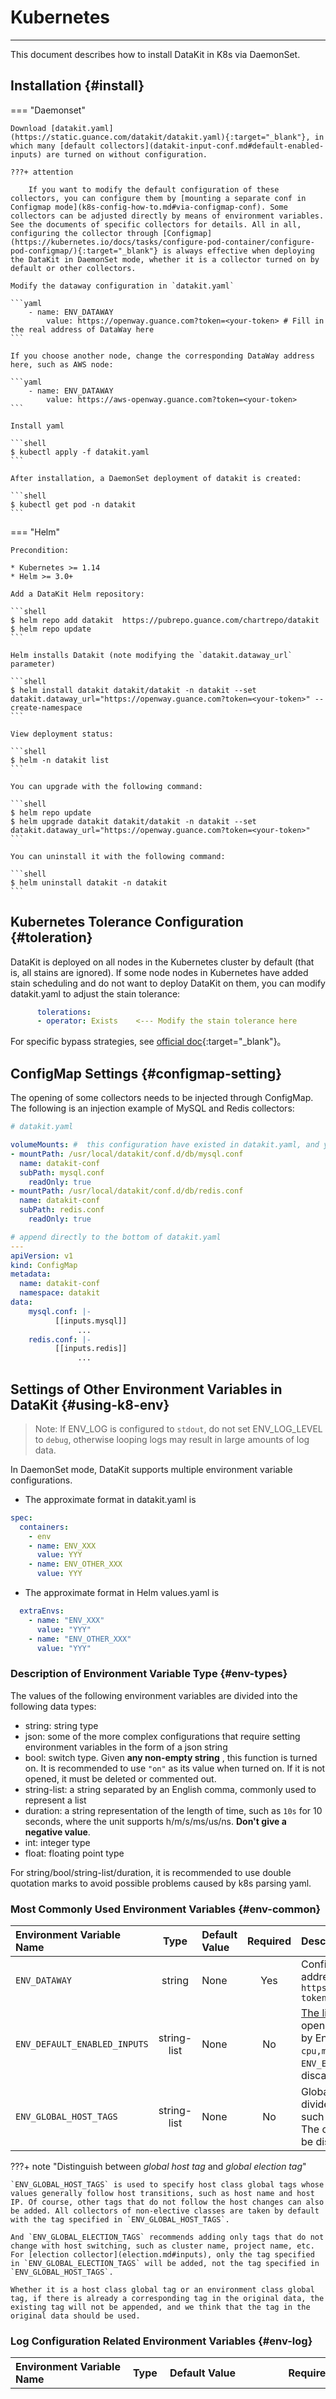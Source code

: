 
# Kubernetes
---

This document describes how to install DataKit in K8s via DaemonSet.

## Installation {#install}

=== "Daemonset"

    Download [datakit.yaml](https://static.guance.com/datakit/datakit.yaml){:target="_blank"}, in which many [default collectors](datakit-input-conf.md#default-enabled-inputs) are turned on without configuration.
    
    ???+ attention
    
        If you want to modify the default configuration of these collectors, you can configure them by [mounting a separate conf in Configmap mode](k8s-config-how-to.md#via-configmap-conf). Some collectors can be adjusted directly by means of environment variables. See the documents of specific collectors for details. All in all, configuring the collector through [Configmap](https://kubernetes.io/docs/tasks/configure-pod-container/configure-pod-configmap/){:target="_blank"} is always effective when deploying the DataKit in DaemonSet mode, whether it is a collector turned on by default or other collectors.
    
    Modify the dataway configuration in `datakit.yaml`
    
    ```yaml
    	- name: ENV_DATAWAY
    		value: https://openway.guance.com?token=<your-token> # Fill in the real address of DataWay here
    ```
    
    If you choose another node, change the corresponding DataWay address here, such as AWS node:
    
    ```yaml
    	- name: ENV_DATAWAY
    		value: https://aws-openway.guance.com?token=<your-token> 
    ```
    
    Install yaml
    
    ```shell
    $ kubectl apply -f datakit.yaml
    ```
    
    After installation, a DaemonSet deployment of datakit is created:
    
    ```shell
    $ kubectl get pod -n datakit
    ```

=== "Helm"

    Precondition:
    
    * Kubernetes >= 1.14
    * Helm >= 3.0+
    
    Add a DataKit Helm repository:
    
    ```shell 
    $ helm repo add datakit  https://pubrepo.guance.com/chartrepo/datakit
    $ helm repo update 
    ```
    
    Helm installs Datakit (note modifying the `datakit.dataway_url` parameter)
    
    ```shell
    $ helm install datakit datakit/datakit -n datakit --set datakit.dataway_url="https://openway.guance.com?token=<your-token>" --create-namespace 
    ```
    
    View deployment status:
    
    ```shell
    $ helm -n datakit list
    ```
    
    You can upgrade with the following command:
    
    ```shell
    $ helm repo update 
    $ helm upgrade datakit datakit/datakit -n datakit --set datakit.dataway_url="https://openway.guance.com?token=<your-token>" 
    ```
    
    You can uninstall it with the following command:
    
    ```shell
    $ helm uninstall datakit -n datakit
    ```

## Kubernetes Tolerance Configuration {#toleration}

DataKit is deployed on all nodes in the Kubernetes cluster by default (that is, all stains are ignored). If some node nodes in Kubernetes have added stain scheduling and do not want to deploy DataKit on them, you can modify datakit.yaml to adjust the stain tolerance:

```yaml
      tolerations:
      - operator: Exists    <--- Modify the stain tolerance here
```

For specific bypass strategies, see [official doc](https://kubernetes.io/docs/concepts/scheduling-eviction/taint-and-toleration){:target="_blank"}。

## ConfigMap Settings {#configmap-setting}

The opening of some collectors needs to be injected through ConfigMap. The following is an injection example of MySQL and Redis collectors:

```yaml
# datakit.yaml

volumeMounts: #  this configuration have existed in datakit.yaml, and you can locate it by searching directly
- mountPath: /usr/local/datakit/conf.d/db/mysql.conf
  name: datakit-conf
  subPath: mysql.conf
	readOnly: true
- mountPath: /usr/local/datakit/conf.d/db/redis.conf
  name: datakit-conf
  subPath: redis.conf
	readOnly: true

# append directly to the bottom of datakit.yaml
---
apiVersion: v1
kind: ConfigMap
metadata:
  name: datakit-conf
  namespace: datakit
data:
    mysql.conf: |-
		  [[inputs.mysql]]
			   ...
    redis.conf: |-
		  [[inputs.redis]]
			   ...
```

## Settings of Other Environment Variables in DataKit {#using-k8-env}

> Note: If ENV_LOG is configured to `stdout`, do not set ENV_LOG_LEVEL to `debug`, otherwise looping logs may result in large amounts of log data.

In DaemonSet mode, DataKit supports multiple environment variable configurations.

- The approximate format in datakit.yaml is

```yaml
spec:
  containers:
	- env
    - name: ENV_XXX
      value: YYY
    - name: ENV_OTHER_XXX
      value: YYY
```

- The approximate format in Helm values.yaml is

```yaml
  extraEnvs: 
    - name: "ENV_XXX"
      value: "YYY"
    - name: "ENV_OTHER_XXX"
      value: "YYY"    
```

### Description of Environment Variable Type {#env-types}

The values of the following environment variables are divided into the following data types:

- string: string type
- json: some of the more complex configurations that require setting environment variables in the form of a json string
- bool: switch type. Given **any non-empty string** , this function is turned on. It is recommended to use `"on"` as its value when turned on. If it is not opened, it must be deleted or commented out.
- string-list: a string separated by an English comma, commonly used to represent a list
- duration: a string representation of the length of time, such as `10s` for 10 seconds, where the unit supports h/m/s/ms/us/ns. **Don't give a negative value**.
- int: integer type
- float: floating point type

For string/bool/string-list/duration, it is recommended to use double quotation marks to avoid possible problems caused by k8s parsing yaml.

### Most Commonly Used Environment Variables {#env-common}

| Environment Variable Name                 | Type        | Default Value | Required   | Description                                                                                                                                     |
| :---------                   | :---:       | :---   | :----: | :---                                                                                                                                     |
| `ENV_DATAWAY`                | string      | None     | Yes     | Configure the DataWay address, such as `https://openway.guance.com?token=xxx`                                                                             |
| `ENV_DEFAULT_ENABLED_INPUTS` | string-list | None     | No     |[The list of collectors](datakit-input-conf.md#default-enabled-inputs) is opened by default, divided by English commas, such as `cpu,mem,disk`, and the old  `ENV_ENABLE_INPUTS` will be discarded. |
| `ENV_GLOBAL_HOST_TAGS`       | string-list | None     | No     | Global tag, multiple tags are divided by English commas, such as `tag1=val,tag2=val2`. The old `ENV_GLOBAL_TAGS` will be discarded.                                          |

???+ note "Distinguish between *global host tag*  and *global election tag*"

    `ENV_GLOBAL_HOST_TAGS` is used to specify host class global tags whose values generally follow host transitions, such as host name and host IP. Of course, other tags that do not follow the host changes can also be added. All collectors of non-elective classes are taken by default with the tag specified in `ENV_GLOBAL_HOST_TAGS`.
    
    And `ENV_GLOBAL_ELECTION_TAGS` recommends adding only tags that do not change with host switching, such as cluster name, project name, etc. For [election collector](election.md#inputs), only the tag specified in `ENV_GLOBAL_ELECTION_TAGS` will be added, not the tag specified in `ENV_GLOBAL_HOST_TAGS`.
    
    Whether it is a host class global tag or an environment class global tag, if there is already a corresponding tag in the original data, the existing tag will not be appended, and we think that the tag in the original data should be used.

### Log Configuration Related Environment Variables {#env-log}

| Environment Variable Name            | Type   | Default Value                     | Required   | Description                                                             |
| :---------              | :----  | :---                       | :----- | :---                                                             |
| `ENV_GIN_LOG`           | string | */var/log/datakit/gin.log* | No     | If it is changed to `stdout`, the DataKit's own gin log will not be written to the file, but will be output by the terminal. |
| `ENV_LOG`               | string | */var/log/datakit/log*     | No     | If it is changed to `stdout`, DataKit's own log will not be written to the file, but will be output by the terminal.      |
| `ENV_LOG_LEVEL`         | string | info                       | No     | Set DataKit's own log level, optional `info/debug`.                     |
| `ENV_DISABLE_LOG_COLOR` | bool   | -                          | No     | Turn off log colors                                             |

###  Something about DataKit pprof {#env-pprof}

| Environment Variable Name       | Type   | Default Value | Required   | Description                |
| :---------         | :----  | :---   | :----- | :---                |
| `ENV_ENABLE_PPROF` | bool   | -      | No     | Whether to start `pprof`    |
| `ENV_PPROF_LISTEN` | string | None     | No     | `pprof` service listening address |

### Election-related Environmental Variables {#env-elect}

| Environment Variable Name	                        | Type        | Default Value    | Required   | Description                                                                                                                                                                                       |
| :---------                          | :----       | :---      | :----- | :---                                                                                                                                                                                       |
| `ENV_ENABLE_ELECTION`               | bool        | -         | No     | If you want to open the [election](election.md), it will not be opened by default. If you want to open it, you can give any non-empty string value to the environment variable.                                                                                                        |
| `ENV_NAMESPACE`                     | string      | `default` | No     | The namespace in which the DataKit resides, which defaults to null to indicate that it is namespace-insensitive and accepts any non-null string, such as `dk-namespace-example`. If the election is turned on, you can specify the workspace through this environment variable.                                        |
| `ENV_ENABLE_ELECTION_NAMESPACE_TAG` | bool        | -         | No     | When this option is turned on, all election classes are collected with an extra tag of `election_namespace=<your-election-namespace>`, which may result in some timeline growth. ([:octicons-tag-24: Version-1.4.7](changelog.md#cl-1.4.7)) |
| `ENV_GLOBAL_ELECTION_TAGS`          | string-list |         | No     | Tags are elected globally, and multiple tags are divided by English commas, such as `tag1=val,tag2=val2`. ENV_GLOBAL_ENV_TAGS will be discarded.                                                                                           |
| `ENV_CLUSTER_NAME_K8S`              | string      | -         | No     | The cluster name in which the Datakit residers, if the cluster is not empty, a specified tag will be added to `global_election_tags`, the key is `cluster_name_k8s` and the value is the environment variable. ([:octicons-tag-24: Version-1.5.8](changelog.md#cl-1.5.8))               |

### HTTP/API Related Environment Variables {#env-http-api}

| Environment Variable Name                     | Type        | Default Value            | Required   | Description                                                                                                                                                                                                        |
| :---------                       | :----       | :---              | :----- | :---                                                                                                                                                                                                        |
| `ENV_DISABLE_404PAGE`            | bool        | -                 | No     | Disable the DataKit 404 page (commonly used when deploying DataKit RUM on the public network).                                                                                                                                                        |
| `ENV_HTTP_LISTEN`                | string      | localhost:9529    | No     | The address can be modified so that the [DataKit interface](apis) can be called externally.                                                                                                                                                          |
| `ENV_HTTP_PUBLIC_APIS`           | string-list | None                | No     | [API list](apis) that allow external access, separated by English commas between multiple APIs. When DataKit is deployed on the public network, it is used to disable some APIs.                                                                                             |
| `ENV_HTTP_TIMEOUT`               | duration    | 30s               | No     | Setting the 9529 HTTP API Server Timeout [:octicons-tag-24: Version-1.4.6](changelog.md#cl-1.4.6) · [:octicons-beaker-24: Experimental](index.md#experimental).                                                     |
| `ENV_HTTP_CLOSE_IDLE_CONNECTION` | bool        | -                 | No     | If turned on, the 9529 HTTP server actively closes idle connections (idle time equal to `ENV_HTTP_TIMEOUT`） [:octicons-tag-24: Version-1.4.6](changelog.md#cl-1.4.6) · [:octicons-beaker-24: Experimental](index.md#experimental). |
| `ENV_REQUEST_RATE_LIMIT`         | float       | None                | No     | Limit 9529 [API requests per second](datakit-conf.md#set-http-api-limit).                                                                                                                                              |
| `ENV_RUM_ORIGIN_IP_HEADER`       | string      | `X-Forwarded-For` | No     | RUM dedicated                                                                                                                                                                                                    |
| `ENV_RUM_APP_ID_WHITE_LIST`      | string      | None                | No     | RUM app-id white list, split by `,`,  such as `appid-1,appid-2`.                                                                                                                                                    |

### Confd Configures Related Environment Variables {#env-confd}

| Environment Variable Name                 | Type   | Applicable Scenario            | Description     | Sample Value |
| ----                     | ----   | ----               | ----     | ---- |
| ENV_CONFD_BACKEND        | string |  All              | Backend source type  | `etcdv3` or `zookeeper` or `redis` or `consul` |
| ENV_CONFD_BASIC_AUTH     | string | `etcdv3` or `consul` | Optional      | |
| ENV_CONFD_CLIENT_CA_KEYS | string | `etcdv3` or `consul` | Optional      | |
| ENV_CONFD_CLIENT_CERT    | string | `etcdv3` or `consul` | Optional      | |
| ENV_CONFD_CLIENT_KEY     | string | `etcdv3` or `consul` or `redis` | Optional      | |
| ENV_CONFD_BACKEND_NODES  | string |  All              | Backend source address | `[IP address:2379,IP address2:2379]` |
| ENV_CONFD_PASSWORD       | string | `etcdv3` or `consul` | Optional      |  |
| ENV_CONFD_SCHEME         | string | `etcdv3` or `consul` | Optional      |  |
| ENV_CONFD_SEPARATOR      | string | `redis`            | Optional default 0 |  |
| ENV_CONFD_USERNAME       | string | `etcdv3` or `consul` | Optional      |  |

### Git Configuration Related Environment Variable {#env-git}

| Environment Variable Name       | Type     | Default Value | Required   | Description                                                                                                   |
| :---------         | :----    | :---   | :----- | :---                                                                                                   |
| `ENV_GIT_BRANCH`   | string   | None     | No     | Specifies the branch to pull. <stong>If it is empty, it is the default.</strong> And the default is the remotely specified main branch, which is usually `master`.                |
| `ENV_GIT_INTERVAL` | duration | None     | No     | The interval of timed pull. (e.g. `1m`)                                                                            |
| `ENV_GIT_KEY_PATH` | string   | None     | No     | The full path of the local PrivateKey. (e.g. `/Users/username/.ssh/id_rsa`）                                         |
| `ENV_GIT_KEY_PW`   | string   | None     | No     | Use password of local PrivateKey. (e.g. `passwd`）                                                            |
| `ENV_GIT_URL`      | string   | None     | No     | Manage the remote git repo address of the configuration file. (e.g. `http://username:password@github.com/username/repository.git`） |

### Sinker Configuring Related Environment Variables {#env-sinker}

| Environment Variable Name | Type         | Default Value | Required | Description                                    |
| :---------                | :----        | :---          | :-----   | :---                                           |
| `ENV_SINKER`              | string(JSON) | None          | No       | Specify Dataway sinker on different categories |

ENV_SINKER used to configure [dataway sinker](datakit-sink-dataway.md), it's a JSON string like this:

```json
[
	{
		"categories": ["L", "M"],
		"filters": [
			"{measurement='cpu' and tag='some-host'}"
		],
		"proxy": "",
		"url": "http://openway.guance.com?token=<YOUR-TOKEN>"
	}
]
```

while set the ENV, we must convert the JSON into single line:

```json
[ { "categories": ["L", "M"], "filters": [ "{measurement='cpu' and tag='some-host'}" ], "url": "http://openway.guance.com?token=<YOUR-TOKEN>" } ]
```

If the one-line JSON applied in command line(such as Shell), we have to escape `"`:

```shell
DK_SINKER="[ { \"categories\": [\"L\", \"M\"], \"filters\": [ \"{measurement='cpu' and tag='some-host'}\" ], \"url\": \"http://openway.guance.com?token=<YOUR-TOKEN>\" } ]"
```

### IO Module Configuring Related Environment Variables {#env-io}

| Environment Variable Name     | Type     | Default Value      | Required | Description                                        |
| :---------                    | :---     | :---               | :-----   | :---                                               |
| `ENV_IO_FILTERS`              | json     | None               | No       | Add [row protocol filter](datakit-filter)          |
| `ENV_IO_FLUSH_INTERVAL`       | duration | 10s                | No       | IO transmission time frequency                     |
| `ENV_IO_FLUSH_WORKERS`        | int      | `cpu_core * 2 + 1` | No       | IO flush workers                                   |
| `ENV_IO_MAX_CACHE_COUNT`      | int      | 1000               | No       | Send buffer size                                   |
| `ENV_IO_ENABLE_CACHE`         | bool     | false              | No       | Whether to open the disk cache that failed to send |
| `ENV_IO_CACHE_ALL`            | bool     | false              | 否       | cache failed data points of all categories         |
| `ENV_IO_CACHE_MAX_SIZE_GB`    | int      | 10                 | No       | Disk size of send failure cache (in GB)            |
| `ENV_IO_CACHE_CLEAN_INTERVAL` | duration | 5s                 | No       | Periodically send failed tasks cached on disk      |

???+ note "description on buffer and queue"

    `ENV_IO_MAX_CACHE_COUNT` is used to control the data sending policy, that is, when the number of (row protocol) points of the cache in memory exceeds this value, an attempt is made to send the number of points of the current cache in memory to the center. If the threshold of the cache is set too high, the data will accumulate in memory, causing memory to soar, but will improve the compression effect of GZip. If it is too small, it may affect the transmission throughput.

`ENV_IO_FILTERS` is a json string, as shown below:

```json
{
  "logging":[
  	"{ source = 'datakit' and ( host in ['ubt-dev-01', 'tanb-ubt-dev-test'] )}",
  	"{ source = 'abc' and ( host in ['ubt-dev-02', 'tanb-ubt-dev-test-1'] )}"
  ],

  "metric":[
  	"{ measurement in in ['datakit', 'redis_client'] )}"
  ],
}
```

### DCA {#env-dca}

| Environment Variable Name         | Type   | Default Value         | Required   | Description                                                                                                 |
| :---------           | :----  | :---           | :----- | :---                                                                                                 |
| `ENV_DCA_LISTEN`     | string | localhost:9531 | No     | The address can be modified so that the [DCA](dca.md) client can manage the DataKit. Once ENV_DCA_LISTEN is turned on, the DCA function is enabled by default |
| `ENV_DCA_WHITE_LIST` | string | None             | No     | Configure DCA white list, separated by English commas                                                                      |

### Refer Table About Environment Variables {#env-reftab}

| Environment Variable Name                    | Type   | Default Value | Required   | Description                          |
| :---------                      | :----  | :---   | :----- | :---                          |
| `ENV_REFER_TABLE_URL`           | string | None     | No     | Set the data source URL                |
| `ENV_REFER_TABLE_PULL_INTERVAL` | string | 5m     | No     | Set the request interval for the data source URL |

### Others {#env-others}

| Environment Variable Name                    | Type     | Default Value | Required   | Description                                                       |
| :---------                      | :----    | :---   | :----- | :---                                                       |
| `ENV_CLOUD_PROVIDER`            | string   | None     | No     | Support filling in cloud suppliers during installation(`aliyun/aws/tencent/hwcloud/azure`) |
| `ENV_HOSTNAME`                  | string   | None     | No     | The default is the local host name, which can be specified at installation time, such as, `dk-your-hostname`    |
| `ENV_IPDB`                      | string   | None     | No     | Specify the IP repository type, currently only supports `iploc/geolite2`      |
| `ENV_ULIMIT`                    | int      | None     | No     | Specify the maximum number of open files for Datakit                            |
| `ENV_DATAWAY_TIMEOUT`           | duration | 30s    | No     | Set the timeout for DataKit to request DataWay                       |
| `ENV_DATAWAY_ENABLE_HTTPTRACE`  | bool     | false  | No     | Output the weblog of the dataway HTTP request in the debug log            |
| `ENV_DATAWAY_HTTP_PROXY`        | string   | None     | No     | Set up the DataWay HTTP Proxy                                     |

### Special Environment Variable {#env-special}

#### ENV_K8S_NODE_NAME {#env_k8s_node_name}

When the k8s node name is different from its corresponding host name, the k8s node name can be replaced by the default collected host name, and the environment variable can be added in *datakit.yaml*:

> This configuration is included by default in datakit.yaml version  [1.2.19](changelog.md#cl-1.2.19). If you upgrade directly from the old version of yaml, you need to make the following manual changes to *datakit.yaml*.

```yaml
- env:
	- name: ENV_K8S_NODE_NAME
		valueFrom:
			fieldRef:
				apiVersion: v1
				fieldPath: spec.nodeName
```

### Individual Collector-specific Environment Variable {#inputs-envs}

Some collectors support external injection of environment variables to adjust the default configuration of the collector itself. See each specific collector document for details.

## Extended Readings {#more-readings}

- [DataKit election](election.md)
- [Several Configuration Methods of DataKit](k8s-config-how-to.md)
